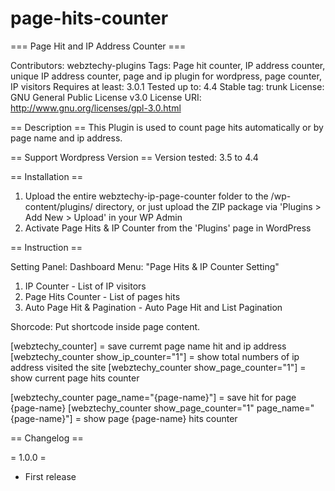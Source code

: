 # page-hits-counter

=== Page Hit and IP Address Counter ===

Contributors: webztechy-plugins
Tags: Page hit counter, IP address counter, unique IP address counter, page and ip plugin for wordpress, page counter, IP visitors
Requires at least: 3.0.1
Tested up to: 4.4
Stable tag: trunk
License: GNU General Public License v3.0
License URI: http://www.gnu.org/licenses/gpl-3.0.html


== Description ==
This Plugin is used to count page hits automatically or by page name and ip address.
  
== Support Wordpress Version ==
Version tested: 3.5 to 4.4
	
== Installation ==
1. Upload the entire webztechy-ip-page-counter folder to the /wp-content/plugins/ directory, or just upload the ZIP package via 'Plugins > Add New > Upload' in your WP Admin
2. Activate Page Hits & IP Counter from the 'Plugins' page in WordPress


== Instruction ==

Setting Panel:
Dashboard Menu: "Page Hits & IP Counter Setting"

1. IP Counter - List of IP visitors
2. Page Hits Counter - List of pages hits
3. Auto Page Hit & Pagination - Auto Page Hit and List Pagination


Shorcode:
Put shortcode inside page content.

[webztechy_counter] = save curremt page name hit and ip address
[webztechy_counter show_ip_counter="1"] = show total numbers of ip address visited the site
[webztechy_counter show_page_counter="1"] = show current page hits counter

[webztechy_counter page_name="{page-name}"] = save hit for page {page-name}
[webztechy_counter show_page_counter="1" page_name="{page-name}"] = show page {page-name} hits counter



== Changelog ==

= 1.0.0 =
*   First release

